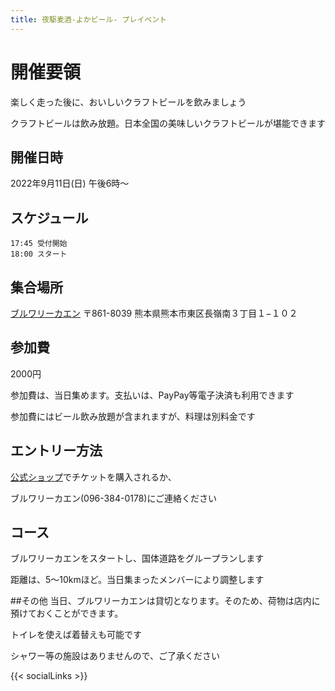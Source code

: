 ```yaml
---
title: 夜駆麦酒-よかビール- プレイベント
---
```


#  開催要領

楽しく走った後に、おいしいクラフトビールを飲みましょう

クラフトビールは飲み放題。日本全国の美味しいクラフトビールが堪能できます

## 開催日時
2022年9月11日(日) 午後6時〜
    
## スケジュール
    17:45 受付開始
    18:00 スタート

## 集合場所

[ブルワリーカエン](https://g.page/kaen-kumamoto?share)
〒861-8039 熊本県熊本市東区長嶺南３丁目１−１０２

## 参加費

2000円

参加費は、当日集めます。支払いは、PayPay等電子決済も利用できます

参加費にはビール飲み放題が含まれますが、料理は別料金です

## エントリー方法

[公式ショップ](https://dashboard.stores.jp/items/6307eb715b9b75705cbb1b51)でチケットを購入されるか、

ブルワリーカエン(096-384-0178)にご連絡ください

## コース
ブルワリーカエンをスタートし、国体道路をグループランします

距離は、5〜10kmほど。当日集まったメンバーにより調整します

##その他
当日、ブルワリーカエンは貸切となります。そのため、荷物は店内に預けておくことができます。

トイレを使えば着替えも可能です

シャワー等の施設はありませんので、ご了承ください

{{< socialLinks >}}
